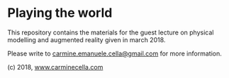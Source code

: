 # Playing the world

This repository contains the materials for the guest lecture on physical modelling and augmented reality given in march 2018.

Please write to carmine.emanuele.cella@gmail.com for more information.

(c) 2018, www.carminecella.com

